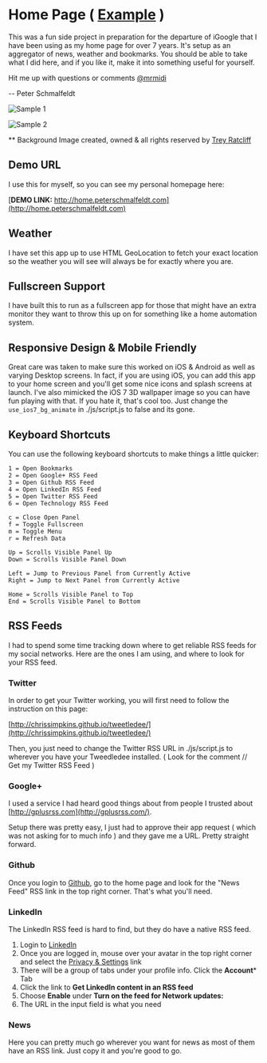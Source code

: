 Home Page ( [Example](http://home.peterschmalfeldt.com) )
=========

This was a fun side project in preparation for the departure of iGoogle that I have been using as my home page for over 7 years.  It's setup as an aggregator of news, weather and bookmarks.  You should be able to take what I did here, and if you like it, make it into something useful for yourself.

Hit me up with questions or comments [@mrmidi](http://twitter.com/mrmidi)

-- Peter Schmalfeldt


![Sample 1](https://raw.github.com/manifestinteractive/home-page/master/img/sample/sample1.jpg "Sample 1")

![Sample 2](https://raw.github.com/manifestinteractive/home-page/master/img/sample/sample2.jpg "Sample 2")

** Background Image created, owned & all rights reserved by [Trey Ratcliff](http://www.stuckincustoms.com/trey-ratcliff/)

Demo URL
---

I use this for myself, so you can see my personal homepage here:

[**DEMO LINK:** http://home.peterschmalfeldt.com](http://home.peterschmalfeldt.com)

Weather
---

I have set this app up to use HTML GeoLocation to fetch your exact location so the weather you will see will always be for exactly where you are.

Fullscreen Support
---

I have built this to run as a fullscreen app for those that might have an extra monitor they want to throw this up on for something like a home automation system.

Responsive Design & Mobile Friendly
---

Great care was taken to make sure this worked on iOS & Android as well as varying Desktop screens.  In fact, if you are using iOS, you can add this app to your home screen and you'll get some nice icons and splash screens at launch.  I've also mimicked the iOS 7 3D wallpaper image so you can have fun playing with that.  If you hate it, that's cool too.  Just change the `use_ios7_bg_animate` in ./js/script.js to false and its gone.

Keyboard Shortcuts
---

You can use the following keyboard shortcuts to make things a little quicker:

	1 = Open Bookmarks
	2 = Open Google+ RSS Feed
	3 = Open Github RSS Feed
	4 = Open LinkedIn RSS Feed
	5 = Open Twitter RSS Feed
	6 = Open Technology RSS Feed

	c = Close Open Panel
	f = Toggle Fullscreen
	m = Toggle Menu
	r = Refresh Data

	Up = Scrolls Visible Panel Up
	Down = Scrolls Visible Panel Down

	Left = Jump to Previous Panel from Currently Active
	Right = Jump to Next Panel from Currently Active

	Home = Scrolls Visible Panel to Top
	End = Scrolls Visible Panel to Bottom

RSS Feeds
---
I had to spend some time tracking down where to get reliable RSS feeds for my social networks.  Here are the ones I am using, and where to look for your RSS feed.


### Twitter

In order to get your Twitter working, you will first need to follow the instruction on this page:

[http://chrissimpkins.github.io/tweetledee/](http://chrissimpkins.github.io/tweetledee/)

Then, you just need to change the Twitter RSS URL in ./js/script.js to wherever you have your Tweedledee installed.  ( Look for the comment // Get my Twitter RSS Feed )

### Google+

I used a service I had heard good things about from people I trusted about [http://gplusrss.com](http://gplusrss.com/).

Setup there was pretty easy, I just had to approve their app request ( which was not asking for to much info ) and they gave me a URL.  Pretty straight forward.

### Github

Once you login to [Github](https://github.com/), go to the home page and look for the "News Feed" RSS link in the top right corner.  That's what you'll need.

### LinkedIn

The LinkedIn RSS feed is hard to find, but they do have a native RSS feed.

1. Login to [LinkedIn](https://www.linkedin.com)
2. Once you are logged in, mouse over your avatar in the top right corner and select the [Privacy & Settings](https://www.linkedin.com/settings/?trk=nav_account_sub_nav_settings) link
3. There will be a group of tabs under your profile info.  Click the **Account*** Tab
4. Click the link to **Get LinkedIn content in an RSS feed**
5. Choose **Enable** under **Turn on the feed for Network updates:**
6. The URL in the input field is what you need

### News

Here you can pretty much go wherever you want for news as most of them have an RSS link.  Just copy it and you're good to go.
